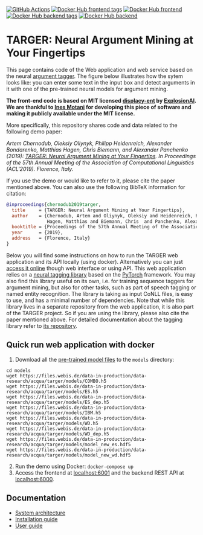 [![GitHub Actions](https://img.shields.io/github/workflow/status/webis-de/targer/Docker%20build?style=flat-square)](https://github.com/webis-de/targer/actions?query=workflow%3A%22Docker+build%22)
[![Docker Hub frontend tags](https://img.shields.io/docker/v/webis/targer-frontend?style=flat-square&label=frontend+version)](https://hub.docker.com/repository/docker/webis/targer-frontend/tags)
[![Docker Hub frontend](https://img.shields.io/docker/pulls/webis/targer-frontend?style=flat-square&label=frontend+pulls)](https://hub.docker.com/repository/docker/webis/targer-frontend)
[![Docker Hub backend tags](https://img.shields.io/docker/v/webis/targer-backend?style=flat-square&label=backend+version)](https://hub.docker.com/repository/docker/webis/targer-backend/tags)
[![Docker Hub backend](https://img.shields.io/docker/pulls/webis/targer-backend?style=flat-square&label=backend+pulls)](https://hub.docker.com/repository/docker/webis/targer-backend)

# TARGER: Neural Argument Mining at Your Fingertips

This page contains code of the Web application and web service 
based on the neural [argument tagger](http://github.com/achernodub/bilstm-cnn-crf-tagger).
The figure below illustrates how the sytem looks like: 
you can enter some text in the input box and detect arguments in it 
with one of the pre-trained neural models for argument mining. 

**The front-end code is based on MIT licensed [displacy-ent](https://github.com/explosion/displacy-ent) 
by [ExplosionAI](http://explosion.ai). We are thankful to [Ines Motani](https://github.com/ines) 
for developing this piece of software and making it publicly available under the MIT license.** 

More specifically, this repository shares code and data related to the following demo paper:

*Artem Chernodub, Oleksiy Oliynyk, Philipp Heidenreich, Alexander Bondarenko, Matthias Hagen, 
Chris Biemann, and Alexander Panchenko (2019):
[TARGER: Neural Argument Mining at Your Fingertips](https://www.inf.uni-hamburg.de/en/inst/ab/lt/publications/2019-chernodubetal-acl19demo-targer.pdf). 
In Proceedings of the 57th Annual Meeting of the Association of Computational Linguistics (ACL'2019). Florence, Italy.*

If you use the demo or would like to refer to it, please cite the paper mentioned above. 
You can also use the following BibTeX information for citation: 

```bibtex
@inproceedings{chernodub2019targer,
  title     = {TARGER: Neural Argument Mining at Your Fingertips},
  author    = {Chernodub, Artem and Oliynyk, Oleksiy and Heidenreich, Philipp and Bondarenko, Alexander and 
               Hagen, Matthias and Biemann, Chris  and Panchenko, Alexander},
  booktitle = {Proceedings of the 57th Annual Meeting of the Association of Computational Linguistics (ACL'2019)},
  year      = {2019},
  address   = {Florence, Italy}
}
```

Below you will find some instructions on how to run the TARGER web application and its API locally (using docker).
Alternatively you can just [access it online](http://ltdemos.informatik.uni-hamburg.de/targer/) 
though web interface or using API. 
This web application relies on a [neural tagging library](http://github.com/achernodub/targer) 
based on the [PyTorch](https://pytorch.org) framework. 
You may also find this library useful on its own, i.e. for training sequence taggers for argument mining, 
but also for other tasks, such as part of speech tagging or named entity recognition.
The library is taking as input CoNLL files, is easy to use, and has a minimal number of dependencies.
Note that while this library lives in a separate repository from the web application,
it is also part of the TARGER project.
So if you are using the library, please also cite the paper mentioned above.
For detailed documentation about the tagging library refer to [its repository](http://github.com/achernodub/targer).  

## Quick run web application with docker

1. Download all the [pre-trained model files](https://files.webis.de/data-in-production/data-research/acqua/targer/models/)
to the `models` directory:
```shell script
cd models
wget https://files.webis.de/data-in-production/data-research/acqua/targer/models/COMBO.h5
wget https://files.webis.de/data-in-production/data-research/acqua/targer/models/ES.h5
wget https://files.webis.de/data-in-production/data-research/acqua/targer/models/ES_dep.h5
wget https://files.webis.de/data-in-production/data-research/acqua/targer/models/IBM.h5
wget https://files.webis.de/data-in-production/data-research/acqua/targer/models/WD.h5
wget https://files.webis.de/data-in-production/data-research/acqua/targer/models/WD_dep.h5
wget https://files.webis.de/data-in-production/data-research/acqua/targer/models/model_new_es.hdf5
wget https://files.webis.de/data-in-production/data-research/acqua/targer/models/model_new_wd.hdf5
```
2. Run the demo using Docker: 
`docker-compose up`
3. Access the frontend at [localhost:6001](http://localhost:6001) 
and the backend REST API at [localhost:6000](http://localhost:6000).

## Documentation

* [System architecture](https://github.com/uhh-lt/argument-search-engine/wiki/System-architecture)
* [Installation guide](https://github.com/uhh-lt/argument-search-engine/wiki/Installation-guide)
* [User guide](https://github.com/uhh-lt/argument-search-engine/wiki/User-guide)
